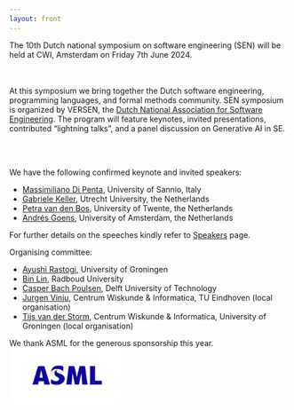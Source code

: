 ```yaml
---
layout: front
---
```


<p class="lead">

The 10th Dutch national symposium on software engineering (SEN) will be held at CWI, Amsterdam on Friday 7th June 2024.

<br><br>
At this symposium we bring together the Dutch software engineering, programming languages, and formal methods community. SEN symposium is organized by VERSEN, the <a href="https://www.versen.nl/">Dutch National Association
for Software Engineering</a>. 
The program will feature keynotes, invited presentations, contributed “lightning talks”, and a panel discussion on Generative AI in SE.

<br><br>
<!--We will offer talks by the following keynote and invited speakers:-->
We have the following confirmed keynote and invited speakers:
<ul>
    <li> <a href="https://mdipenta.github.io/">Massimiliano Di Penta</a>, University of Sannio, Italy </li>
    <li> <a href="https://www.uu.nl/staff/GKKeller/">Gabriele Keller</a>, Utrecht University, the Netherlands </li>
    <li> <a href="https://petravdbos.nl/">Petra van den Bos</a>, University of Twente, the Netherlands</li>
    <li> <a href="https://goens.org/">Andrés Goens</a>, University of Amsterdam, the Netherlands</li>
</ul>
<p class="lead">
 For further details on the speeches kindly refer to <a href="speakers/index.html">Speakers</a> page.

<!-- </p>
The SEN Symposium is organized by <a href="https://www.versen.nl/">VERSEN</a>.
<br/> -->
<p class="lead">
Organising committee:
<ul>

<li><a href="https://ayushirastogi.github.io/">Ayushi Rastogi</a>,  University of Groningen</li>
<li><a href="https://binlin.info/">Bin Lin</a>, Radboud University</li>
<li><a href="http://casperbp.net/">Casper Bach Poulsen</a>, Delft University of Technology</li>

<li><a href="https://homepages.cwi.nl/~jurgenv/">Jurgen Vinju</a>, Centrum Wiskunde & Informatica, TU Eindhoven (local organisation)</li>
<li><a href="https://homepages.cwi.nl/~storm/">Tijs van der Storm</a>, Centrum Wiskunde & Informatica, University of Groningen (local organisation)</li>
</ul>

<p class="lead">
We thank ASML for the generous sponsorship this year. <br>
<img width="200" src="assets/img/ASML.png"> 
</p>
<!-- <a href="/program/">check our program</a> and <a href="/registration/">register for free participation.</a> -->
